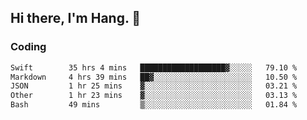## Hi there, I'm Hang. 👋

### Coding

<!--START_SECTION:waka-->

```txt
Swift        35 hrs 4 mins   ███████████████████▓░░░░░   79.10 %
Markdown     4 hrs 39 mins   ██▓░░░░░░░░░░░░░░░░░░░░░░   10.50 %
JSON         1 hr 25 mins    ▓░░░░░░░░░░░░░░░░░░░░░░░░   03.21 %
Other        1 hr 23 mins    ▓░░░░░░░░░░░░░░░░░░░░░░░░   03.13 %
Bash         49 mins         ▒░░░░░░░░░░░░░░░░░░░░░░░░   01.84 %
```

<!--END_SECTION:waka-->
